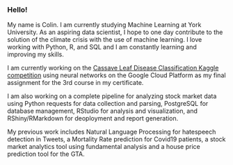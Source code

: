 ### Hello!

My name is Colin. I am currently studying Machine Learning at York University. As an aspiring data scientist, I hope to one day contribute to the solution of the climate crisis with the use of machine learning. I love working with Python, R, and SQL and I am constantly learning and improving my skills. 

I am currently working on the [Cassave Leaf Disease Classification Kaggle competition](https://www.kaggle.com/c/cassava-leaf-disease-classification) using neural networks on the Google Cloud Platform as my final assignment for the 3rd course in my certificate. 

I am also working on a complete pipeline for analyzing stock market data using Python requests for data collection and parsing, PostgreSQL for database management, RStudio for analysis and visualization, and RShiny/RMarkdown for deoployment and report generation. 

My previous work includes Natural Language Processing for hatespeech detection in Tweets, a Mortality Rate prediction for Covid19 patients, a stock market analytics tool using fundamental analysis and a house price prediction tool for the GTA.  

